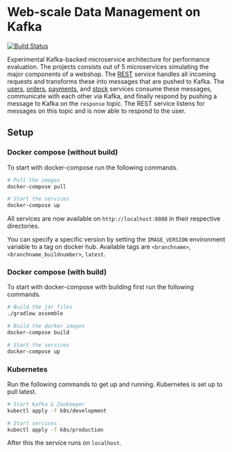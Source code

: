 # Web-scale Data Management on Kafka

[![Build Status](https://travis-ci.com/casperboone/wdm-kafka-microservices.svg?branch=master)](https://travis-ci.com/casperboone/wdm-kafka-microservices)

Experimental Kafka-backed microservice architecture for performance evaluation. The projects consists out of 5 microservices simulating the major components of a webshop. The [REST](https://github.com/casperboone/wdm-kafka-microservices/tree/master/service/rest) service handles all incoming requests and transforms these into messages that are pushed to Kafka. The [users](https://github.com/casperboone/wdm-kafka-microservices/tree/master/service/users), [orders](https://github.com/casperboone/wdm-kafka-microservices/tree/master/service/orders), [payments](https://github.com/casperboone/wdm-kafka-microservices/tree/master/service/payments), and [stock](https://github.com/casperboone/wdm-kafka-microservices/tree/master/service/stock) services consume these messages, communicate with each other via Kafka, and finally respond by pushing a message to Kafka on the `response` topic. The REST service listens for messages on this topic and is now able to respond to the user.

## Setup

### Docker compose (without build)

To start with docker-compose run the following commands.

```bash
# Pull the images
docker-compose pull

# Start the services
docker-compose up
```

All services are now available on `http://localhost:8080` in their respective directories.

You can specify a specific version by setting the `IMAGE_VERSION` environment variable to a tag on docker hub. Available tags are `<branchname>`, `<branchname_buildnumber>`, `latest`.

### Docker compose (with build)

To start with docker-compose with building first run the following commands.

```bash
# Build the jar files
./gradlew assemble

# Build the docker images
docker-compose build

# Start the services
docker-compose up
```

### Kubernetes

Run the following commands to get up and running. Kubernetes is set up to pull latest.

```bash
# Start Kafka & Zookeeper
kubectl apply -f k8s/development

# Start services
kubectl apply -f k8s/production
```

After this the service runs on `localhost`.
